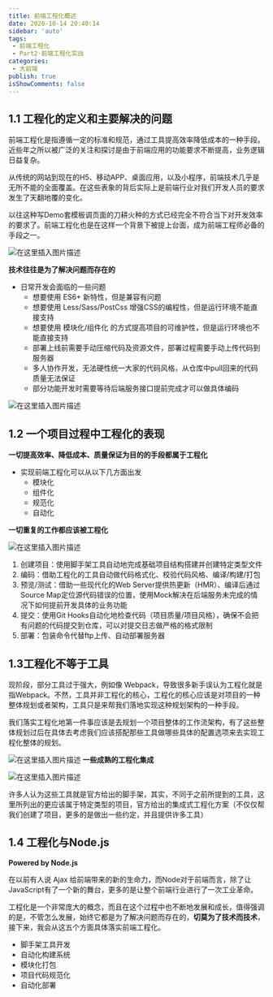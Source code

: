 ```yaml
---
title: 前端工程化概述
date: 2020-10-14 20:40:14
sidebar: 'auto'
tags:
 - 前端工程化
 - Part2·前端工程化实战
categories:
 - 大前端
publish: true 
isShowComments: false
---
```




## 1.1 工程化的定义和主要解决的问题

前端工程化是指遵循一定的标准和规范，通过工具提高效率降低成本的一种手段。近些年之所以被广泛的关注和探讨是由于前端应用的功能要求不断提高，业务逻辑日益复杂。

从传统的网站到现在的H5、移动APP、桌面应用，以及小程序，前端技术几乎是无所不能的全面覆盖。在这些表象的背后实际上是前端行业对我们开发人员的要求发生了天翻地覆的变化。

以往这种写Demo套模板调页面的刀耕火种的方式已经完全不符合当下对开发效率的要求了。前端工程化也是在这样一个背景下被提上台面，成为前端工程师必备的手段之一。

![在这里插入图片描述](https://img-blog.csdnimg.cn/20201014194256511.png?x-oss-process=image/watermark,type_ZmFuZ3poZW5naGVpdGk,shadow_10,text_aHR0cHM6Ly9ibG9nLmNzZG4ubmV0L3FxXzQ1MTQ5MjU2,size_16,color_FFFFFF,t_70#pic_center)


**技术往往是为了解决问题而存在的**

- 日常开发会面临的一些问题
	* 想要使用 ES6+ 新特性，但是兼容有问题
	* 想要使用 Less/Sass/PostCss 增强CSS的编程性，但是运行环境不能直接支持
	* 想要使用 模块化/组件化 的方式提高项目的可维护性，但是运行环境也不能直接支持
	* 部署上线前需要手动压缩代码及资源文件，部署过程需要手动上传代码到服务器
	* 多人协作开发，无法硬性统一大家的代码风格，从仓库中pull回来的代码质量无法保证
	* 部分功能开发时需要等待后端服务接口提前完成才可以做具体编码

![在这里插入图片描述](https://img-blog.csdnimg.cn/20201014195103363.png?x-oss-process=image/watermark,type_ZmFuZ3poZW5naGVpdGk,shadow_10,text_aHR0cHM6Ly9ibG9nLmNzZG4ubmV0L3FxXzQ1MTQ5MjU2,size_16,color_FFFFFF,t_70#pic_center)

## 1.2 一个项目过程中工程化的表现
**一切提高效率、降低成本、质量保证为目的的手段都属于工程化**

- 实现前端工程化可以从以下几方面出发
	* 模块化
	* 组件化
	* 规范化
	* 自动化


**一切重复的工作都应该被工程化**

![在这里插入图片描述](https://img-blog.csdnimg.cn/20201014195441874.png?x-oss-process=image/watermark,type_ZmFuZ3poZW5naGVpdGk,shadow_10,text_aHR0cHM6Ly9ibG9nLmNzZG4ubmV0L3FxXzQ1MTQ5MjU2,size_16,color_FFFFFF,t_70#pic_center)
1. 创建项目：使用脚手架工具自动地完成基础项目结构搭建并创建特定类型文件
2. 编码：借助工程化的工具自动做代码格式化、校验代码风格、编译/构建/打包
3. 预览/测试：借助一些现代化的Web Server提供热更新（HMR）、编译后通过Source Map定位源代码错误的位置，使用Mock解决在后端服务未完成的情况下如何提前开发具体的业务功能
4. 提交：使用Git Hooks自动化地检查代码（项目质量/项目风格），确保不会把有问题的代码提交到仓库，可以对提交日志做严格的格式限制
5. 部署：包装命令代替ftp上传、自动部署服务器

## 1.3工程化不等于工具
现阶段，部分工具过于强大，例如像 Webpack，导致很多新手误认为工程化就是指Webpack。不然，工具并非工程化的核心，工程化的核心应该是对项目的一种整体规划或者架构，工具只是来帮我们落地实现这种规划架构的一种手段。

我们落实工程化地第一件事应该是去规划一个项目整体的工作流架构，有了这些整体规划过后在具体去考虑我们应该搭配那些工具做哪些具体的配置选项来去实现工程化整体的规划。

![在这里插入图片描述](https://img-blog.csdnimg.cn/20201014201534461.png?x-oss-process=image/watermark,type_ZmFuZ3poZW5naGVpdGk,shadow_10,text_aHR0cHM6Ly9ibG9nLmNzZG4ubmV0L3FxXzQ1MTQ5MjU2,size_16,color_FFFFFF,t_70#pic_center)
**一些成熟的工程化集成**

![在这里插入图片描述](https://img-blog.csdnimg.cn/20201014201644176.png?x-oss-process=image/watermark,type_ZmFuZ3poZW5naGVpdGk,shadow_10,text_aHR0cHM6Ly9ibG9nLmNzZG4ubmV0L3FxXzQ1MTQ5MjU2,size_16,color_FFFFFF,t_70#pic_center)

许多人认为这些工具就是官方给出的脚手架，其实，不同于之前所提到的工具，这里所列出的更应该属于特定类型的项目，官方给出的集成式工程化方案（不仅仅帮我们创建了项目，更多的是做出一些约定，并且提供许多工具）

## 1.4 工程化与Node.js
**Powered by Node.js**

在以前有人说 Ajax 给前端带来的新的生命力，而Node对于前端而言，除了让JavaScript有了一个新的舞台，更多的是让整个前端行业进行了一次工业革命。

工程化是一个非常庞大的概念，而且在这个过程中也不断地发展和成长，值得强调的是，不管怎么发展，始终它都是为了解决问题而存在的，**切莫为了技术而技术**，接下来，我会从这五个方面具体落实前端工程化。

- 脚手架工具开发
- 自动化构建系统
- 模块化打包
- 项目代码规范化
- 自动化部署